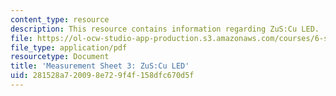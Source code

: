 ```yaml
---
content_type: resource
description: This resource contains information regarding ZuS:Cu LED.
file: https://ol-ocw-studio-app-production.s3.amazonaws.com/courses/6-s079-nanomaker-spring-2013/281528a720098e729f4f158dfc670d5f_MIT6_S079S13_lab03.pdf
file_type: application/pdf
resourcetype: Document
title: 'Measurement Sheet 3: ZuS:Cu LED'
uid: 281528a7-2009-8e72-9f4f-158dfc670d5f
---
```

